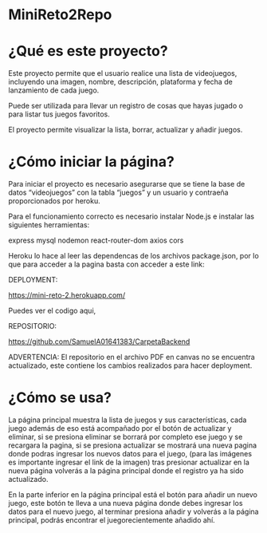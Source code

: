 # MiniReto2Repo
 
# ¿Qué es este proyecto? 

Este proyecto permite que el usuario realice una lista de videojuegos, incluyendo una imagen, nombre, descripción, plataforma y fecha de lanzamiento de cada juego.

Puede ser utilizada para llevar un registro de cosas que hayas jugado o para listar tus juegos favoritos. 

El proyecto permite visualizar la lista, borrar, actualizar y añadir juegos.

# ¿Cómo iniciar la página?

Para iniciar el proyecto es necesario asegurarse que se tiene la base de datos “videojuegos” con la tabla “juegos” y un usuario y contraeña proporcionados por heroku.

Para el funcionamiento correcto es necesario instalar Node.js e instalar las siguientes herramientas:

express mysql nodemon 
react-router-dom 
axios
cors  

Heroku lo hace al leer las dependencas de los archivos package.json, por lo que para acceder a la pagina basta con acceder a este link:

DEPLOYMENT:

https://mini-reto-2.herokuapp.com/

Puedes ver el codigo aqui,

REPOSITORIO:

https://github.com/SamuelA01641383/CarpetaBackend

ADVERTENCIA: El repositorio en el archivo PDF en canvas no se encuentra actualizado, este contiene los cambios realizados para hacer deployment.

# ¿Cómo se usa? 

La página principal muestra la lista de juegos y sus características, cada juego además de eso está acompañado por el botón de actualizar y eliminar, si se presiona eliminar se borrará por completo ese juego y se recargara la pagina, si se presiona actualizar se mostrará una nueva pagina donde podras ingresar los nuevos datos para el juego, (para las imágenes es importante ingresar el link de la imagen) tras presionar actualizar en la nueva página volverás a la página principal donde el registro ya ha sido actualizado.

En la parte inferior en la página principal está el botón para añadir un nuevo juego, este botón te lleva a una nueva página donde debes ingresar los datos para el nuevo juego, al terminar presiona añadir y  volverás a la página principal, podrás encontrar el juegorecientemente añadido ahí.

